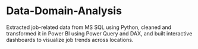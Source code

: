 # Data-Domain-Analysis
Extracted job-related data from MS SQL using Python, cleaned and transformed it in Power BI using Power Query and DAX, and built interactive dashboards to visualize job trends across locations.
